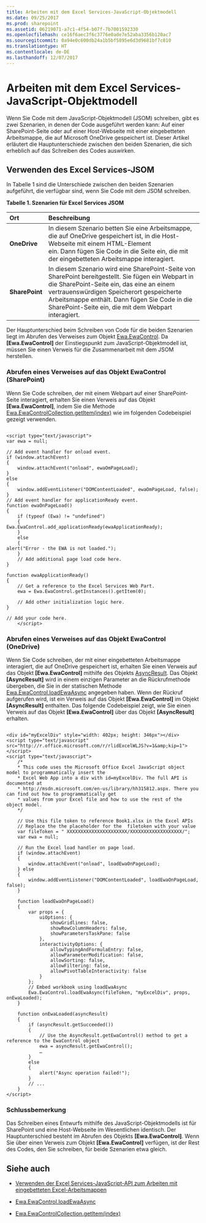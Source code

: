 ```yaml
---
title: Arbeiten mit dem Excel Services-JavaScript-Objektmodell
ms.date: 09/25/2017
ms.prod: sharepoint
ms.assetid: 06219071-a7c1-4f54-b07f-7b7001592330
ms.openlocfilehash: ce16f6aec3f6c3776e0ade7e52aba3356b120ac7
ms.sourcegitcommit: 0a94e0c600db24a1b5bf5895e6d3d9681bf7c810
ms.translationtype: HT
ms.contentlocale: de-DE
ms.lasthandoff: 12/07/2017
---
```

# <a name="working-with-the-excel-services-javascript-object-model"></a>Arbeiten mit dem Excel Services-JavaScript-Objektmodell

Wenn Sie Code mit dem JavaScript-Objektmodell (JSOM) schreiben, gibt es zwei Szenarien, in denen der Code ausgeführt werden kann: Auf einer SharePoint-Seite oder auf einer Host-Webseite mit einer eingebetteten Arbeitsmappe, die auf Microsoft OneDrive gespeichert ist. Dieser Artikel erläutert die Hauptunterschiede zwischen den beiden Szenarien, die sich erheblich auf das Schreiben des Codes auswirken.
  
    
    


## <a name="using-the-excel-services-jsom"></a>Verwenden des Excel Services-JSOM

In Tabelle 1 sind die Unterschiede zwischen den beiden Szenarien aufgeführt, die verfügbar sind, wenn Sie Code mit dem JSOM schreiben.
  
    
    

**Tabelle 1. Szenarien für Excel Services JSOM**


|**Ort**|**Beschreibung**|
|:-----|:-----|
|**OneDrive** <br/> |In diesem Szenario betten Sie eine Arbeitsmappe, die auf OneDrive gespeichert ist, in die Host-Webseite mit einem HTML-Element <div> ein. Dann fügen Sie Code in die Seite ein, die mit der eingebetteten Arbeitsmappe interagiert.  <br/> |
|**SharePoint** <br/> |In diesem Szenario wird eine SharePoint-Seite von SharePoint bereitgestellt. Sie fügen ein Webpart in die SharePoint-Seite ein, das eine an einem vertrauenswürdigen Speicherort gespeicherte Arbeitsmappe enthält. Dann fügen Sie Code in die SharePoint-Seite ein, die mit dem Webpart interagiert.  <br/> |
   
Der Hauptunterschied beim Schreiben von Code für die beiden Szenarien liegt im Abrufen des Verweises zum Objekt [Ewa.EwaControl](http://msdn.microsoft.com/library/6e441406-d67a-0da9-f996-71f4e4b4c144%28Office.15%29.aspx). Da **[Ewa.EwaControl]** der Einstiegspunkt zum JavaScript-Objektmodell ist, müssen Sie einen Verweis für die Zusammenarbeit mit dem JSOM herstellen.
  
    
    

### <a name="getting-a-reference-to-the-ewacontrol-object-sharepoint"></a>Abrufen eines Verweises auf das Objekt EwaControl (SharePoint)

Wenn Sie Code schreiben, der mit einem Webpart auf einer SharePoint-Seite interagiert, erhalten Sie einen Verweis auf das Objekt **[Ewa.EwaControl]**, indem Sie die Methode [Ewa.EwaControlCollection.getItem(index)](http://msdn.microsoft.com/library/11dd3a65-f914-4b34-bbaf-0206c8153d2b%28Office.15%29.aspx) wie im folgenden Codebeispiel gezeigt verwenden.
  
    
    

```

<script type="text/javascript">
var ewa = null;

// Add event handler for onload event.
if (window.attachEvent) 
{ 
    window.attachEvent("onload", ewaOmPageLoad);    
} 
else 
{ 
    window.addEventListener("DOMContentLoaded", ewaOmPageLoad, false); 
}
// Add event handler for applicationReady event.
function ewaOnPageLoad()
{
    if (typeof (Ewa) != "undefined")
    {
Ewa.EwaControl.add_applicationReady(ewaApplicationReady);
    }
    else
    {
alert("Error - the EWA is not loaded.");
    }
    // Add additional page load code here.
}

function ewaApplicationReady()
{
    // Get a reference to the Excel Services Web Part.
    ewa = Ewa.EwaControl.getInstances().getItem(0);

    // Add other initialization logic here.
}

// Add your code here.
    </script>
```


### <a name="getting-a-reference-to-the-ewacontrol-object-onedrive"></a>Abrufen eines Verweises auf das Objekt EwaControl (OneDrive)

Wenn Sie Code schreiben, der mit einer eingebetteten Arbeitsmappe interagiert, die auf OneDrive gespeichert ist, erhalten Sie einen Verweis auf das Objekt **[Ewa.EwaControl]** mithilfe des Objekts [AsyncResult](http://msdn.microsoft.com/library/1da51396-834c-d85b-a9b0-ce21e4329946%28Office.15%29.aspx). Das Objekt **[AsyncResult]** wird in einem einzigen Parameter an die Rückrufmethode übergeben, die Sie in der statischen Methode [Ewa.EwaControl.loadEwaAsync](http://msdn.microsoft.com/library/a7ee4d6d-5472-b942-c78e-b368d30bcb0e%28Office.15%29.aspx) angegeben haben. Wenn der Rückruf aufgerufen wird, ist ein Verweis auf das Objekt **[Ewa.EwaControl]** im Objekt **[AsyncResult]** enthalten. Das folgende Codebeispiel zeigt, wie Sie einen Verweis auf das Objekt **[Ewa.EwaControl]** über das Objekt **[AsyncResult]** erhalten.
  
    
    

```

<div id="myExcelDiv" style="width: 402px; height: 346px"></div>
<script type="text/javascript" src="http://r.office.microsoft.com/r/rlidExcelWLJS?v=1&amp;kip=1"></script>
<script type="text/javascript">
    /*
    * This code uses the Microsoft Office Excel JavaScript object model to programmatically insert the
    * Excel Web App into a div with id=myExcelDiv. The full API is documented at
    * http://msdn.microsoft.com/en-us/library/hh315812.aspx. There you can find out how to programmatically get
    * values from your Excel file and how to use the rest of the object model. 
    */

    // Use this file token to reference Book1.xlsx in the Excel APIs
    // Replace the the placeholder for the  filetoken with your value
    var fileToken = " XXXXXXXXXXXXXXXXXXXXXX/XXXXXXXXXXXXXXXXXXX/";
    var ewa = null;

    // Run the Excel load handler on page load.
    if (window.attachEvent)
    {
        window.attachEvent("onload", loadEwaOnPageLoad);
    } else
    {
        window.addEventListener("DOMContentLoaded", loadEwaOnPageLoad, false);
    }

    function loadEwaOnPageLoad()
    {
        var props = {
            uiOptions: {
                showGridlines: false,
                showRowColumnHeaders: false,
                showParametersTaskPane: false
            },
            interactivityOptions: {
                allowTypingAndFormulaEntry: false,
                allowParameterModification: false,
                allowSorting: false,
                allowFiltering: false,
                allowPivotTableInteractivity: false
            }
        };
        // Embed workbook using loadEwaAsync
        Ewa.EwaControl.loadEwaAsync(fileToken, "myExcelDiv", props, onEwaLoaded);
    }

    function onEwaLoaded(asyncResult)
    { 
        if (asyncResult.getSucceeded())
        {
            // Use the AsyncResult.getEwaControl() method to get a reference to the EwaControl object
            ewa = asyncResult.getEwaControl();
            …
        }
        else
        {
            alert("Async operation failed!");
        }
        // ...
    }    
</script>
```


### <a name="conclusion"></a>Schlussbemerkung

Das Schreiben eines Entwurfs mithilfe des JavaScript-Objektmodells ist für SharePoint und eine Host-Webseite im Wesentlichen identisch. Der Hauptunterschied besteht im Abrufen des Objekts **[Ewa.EwaControl]**. Wenn Sie über einen Verweis zum Objekt **[Ewa.EwaControl]** verfügen, ist der Rest des Codes, den Sie schreiben, für beide Szenarien etwa gleich.
  
    
    

## <a name="see-also"></a>Siehe auch
<a name="SP15DevKitchenCon_AnatomyofanappSignupsheets_Additionalresources"> </a>


-  [Verwenden der Excel Services-JavaScript-API zum Arbeiten mit eingebetteten Excel-Arbeitsmappen](http://msdn.microsoft.com/de-DE/library/hh315812.aspx)
    
  
-  [Ewa.EwaControl.loadEwaAsync](http://msdn.microsoft.com/library/a7ee4d6d-5472-b942-c78e-b368d30bcb0e%28Office.15%29.aspx)
    
  
-  [Ewa.EwaControlCollection.getItem(index)](http://msdn.microsoft.com/library/11dd3a65-f914-4b34-bbaf-0206c8153d2b%28Office.15%29.aspx)
    
  

